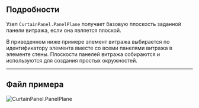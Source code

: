## Подробности
Узел `CurtainPanel.PanelPlane` получает базовую плоскость заданной панели витража, если она является плоской.

В приведенном ниже примере элемент витража выбирается по идентификатору элемента вместе со всеми панелями витража в элементе стены. Плоскости панелей витража собираются и используются для создания простых окружностей.
___
## Файл примера

![CurtainPanel.PanelPlane](./Revit.Elements.CurtainPanel.PanelPlane_img.jpg)

